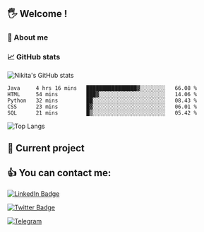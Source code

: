 ## 🖐 Welcome !

### 🙂 About me

### 📈 GitHub stats
![Nikita's GitHub stats](https://github-readme-stats.vercel.app/api?username=DOMOKUL&show_icons=true&theme=gruvbox)

<!--START_SECTION:waka-->

```text
Java     4 hrs 16 mins   ████████████████▓░░░░░░░░   66.08 %
HTML     54 mins         ███▓░░░░░░░░░░░░░░░░░░░░░   14.06 %
Python   32 mins         ██░░░░░░░░░░░░░░░░░░░░░░░   08.43 %
CSS      23 mins         █▓░░░░░░░░░░░░░░░░░░░░░░░   06.01 %
SQL      21 mins         █▒░░░░░░░░░░░░░░░░░░░░░░░   05.42 %
```

<!--END_SECTION:waka-->

![Top Langs](https://github-readme-stats.vercel.app/api/top-langs/?username=DOMOKUL&layout=compact&show_icons=true&theme=gruvbox)

## 🎨 Current project

## 👍 You can contact me:

[![LinkedIn Badge](https://img.shields.io/badge/LinkedIn-Profile-informational?style=flat&logo=linkedin&logoColor=white&color=0D76A8)](https://www.linkedin.com/in/strokach-nikita-810b50230/)

[![Twitter Badge](https://img.shields.io/badge/Twitter-Profile-informational?style=flat&logo=twitter&logoColor=white&color=0D76A8)](https://twitter.com/domokul)

[![Telegram](https://img.shields.io/badge/Telegram-Profile-informational?style=flat&logo=telegram&logoColor=white&color=0D76A8)](https://t.me/Domokul)


